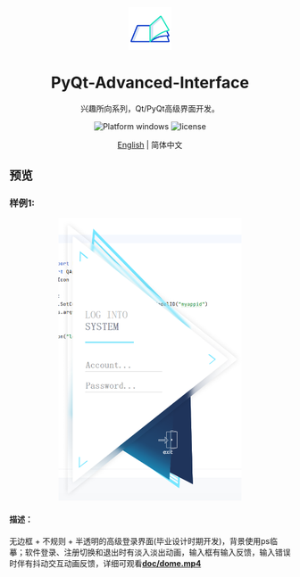 <div align=center>
  <img width="15%" src="logo.png">
</div>

<h1 align="center">
  PyQt-Advanced-Interface
</h1>
<p align="center">
  兴趣所向系列，Qt/PyQt高级界面开发。
</p>

<p align="center">
  <img src="https://img.shields.io/badge/Platform-windows-blue?color=#4ec820" alt="Platform windows">
  <img src="https://img.shields.io/github/license/hailhydra21/PyQt-Advanced-Interface.svg" alt="license">
  <!---
  <img src="https://img.shields.io/github/downloads/hailhydra21/PyQt-Advanced-Interface/total.svg" alt="Download status">
  <img src="https://img.shields.io/github/downloads/hailhydra21/PyQt-Advanced-Interface/latest/total.svg" alt="latest status">
  --->
</p>

<p align="center">
  <a href="README.md">English</a> | 简体中文
</p>

## 预览
### 样例1:
<div align=center>
  <img width="65%" src="doc/Snipaste_2023-07-31_17-19-32.png">
</div>

#### 描述：
无边框 + 不规则 + 半透明的高级登录界面(毕业设计时期开发)，背景使用ps临摹；软件登录、注册切换和退出时有淡入淡出动画，输入框有输入反馈，输入错误时伴有抖动交互动画反馈，详细可观看[**doc/dome.mp4**](https://github.com/hailhydra21/PyQt-Advanced-Interface/raw/master/doc/dome.mp4)

<!-- ## 参考
+ [**title**:text](url) 
-->
